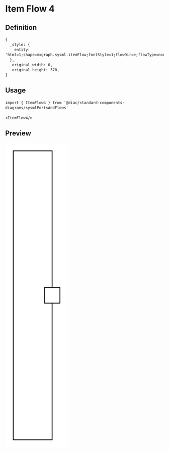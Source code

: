 # Item Flow 4

## Definition

```
{
  _style: { 
    entity: 'html=1;shape=mxgraph.sysml.itemFlow;fontStyle=1;flowDir=e;flowType=none;spacingRight=20;whiteSpace=wrap;align=center;',
  },
  _original_width: 0,
  _original_height: 370,
}
```

## Usage

```
import { ItemFlow4 } from '@diac/standard-components-diagrams/sysmlPortsAndFlows'

<ItemFlow4/>
```

## Preview

<img src="./item-flow-4.png" width="200"/>
